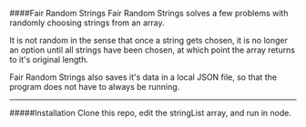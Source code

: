 ####Fair Random Strings
Fair Random Strings solves a few problems with randomly choosing strings from an array.

It is not random in the sense that once a string gets chosen, it is no longer an option until all strings have been chosen, at which point the array returns to it's original length.

Fair Random Strings also saves it's data in a local JSON file, so that the program does not have to always be running.
___
#####Installation
Clone this repo, edit the stringList array, and run in node. 
